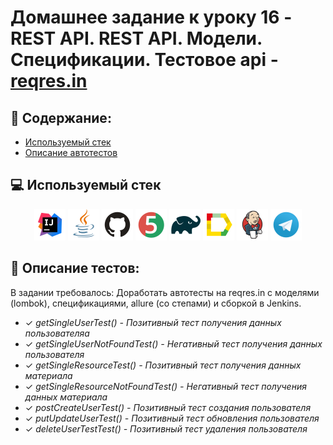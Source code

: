 # Домашнее задание к уроку 16 - REST API. REST API. Модели. Спецификации. Тестовое api -  [reqres.in](https://reqres.in/)
## :scroll: Содержание:

- [Используемый стек](#computer-используемый-стек)
- [Описание автотестов](#pushpin-описание-тестов)

##  :computer: Используемый стек
<p align="center">
<a href="https://www.jetbrains.com/idea/"><img src="logo/Intelij_IDEA.svg" width="50" height="50"  alt="IDEA"/></a>
<a href="https://www.java.com/"><img src="logo/Java.svg" width="50" height="50"  alt="JAVA"/></a>
<a href="https://github.com/"><img src="logo/GitHub.svg" width="50" height="50"  alt="GITHUB"/></a>
<a href="https://junit.org/junit5/"><img src="logo/JUnit5.svg" width="50" height="50"  alt="JUnit5"/></a>
<a href="https://gradle.org/"><img src="logo/Gradle.svg" width="50" height="50"  alt="Gradle"/></a>
<a href="https://allurereport.org/"><img src="logo/Allure_Report.svg" width="50" height="50"  alt="Allure Report"/></a>
<a href="https://www.jenkins.io/"><img src="logo/Jenkins.svg" width="50" height="50"  alt="Jenkins"/></a>
<a href="https://web.telegram.org/"><img src="logo/Telegram.svg" width="50" height="50"  alt="Telegram"/></a>
</p>

## :pushpin: Описание тестов:
В задании требовалось: Доработать автотесты на reqres.in с моделями (lombok), спецификациями, allure (со степами) и сборкой в Jenkins.

- ✓ *getSingleUserTest() - Позитивный тест получения данных пользователяа*
- ✓ *getSingleUserNotFoundTest() - Негативный тест получения данных пользователя* 
- ✓ *getSingleResourceTest() - Позитивный тест получения данных материала*
- ✓ *getSingleResourceNotFoundTest() - Негативный тест получения данных материала*
- ✓ *postCreateUserTest() - Позитивный тест создания пользователя*
- ✓ *putUpdateUserTest() - Позитивный тест обновления пользователя*
- ✓ *deleteUserTestTest() - Позитивный тест удаления пользователя*
